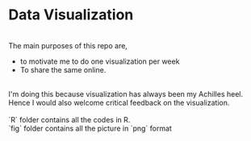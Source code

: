 # Data Visualization
<br />
The main purposes of this repo are, <br />

- to motivate me to do one visualization per week <br />
- To share the same online. <br />

<br />
I'm doing this because visualization has always been my Achilles heel. Hence I would also welcome critical feedback on the visualization. <br />
<br />
`R` folder contains all the codes in R. <br />
`fig` folder contains all the picture in `png` format <br />



